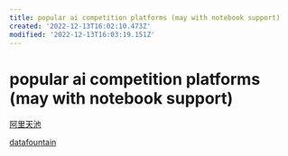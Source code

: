```yaml
---
title: popular ai competition platforms (may with notebook support)
created: '2022-12-13T16:02:10.473Z'
modified: '2022-12-13T16:03:19.151Z'
---
```


# popular ai competition platforms (may with notebook support)

[阿里天池](https://tianchi.aliyun.com/)

[datafountain](https://www.datafountain.cn/)

[](https://www.heywhale.com/)
